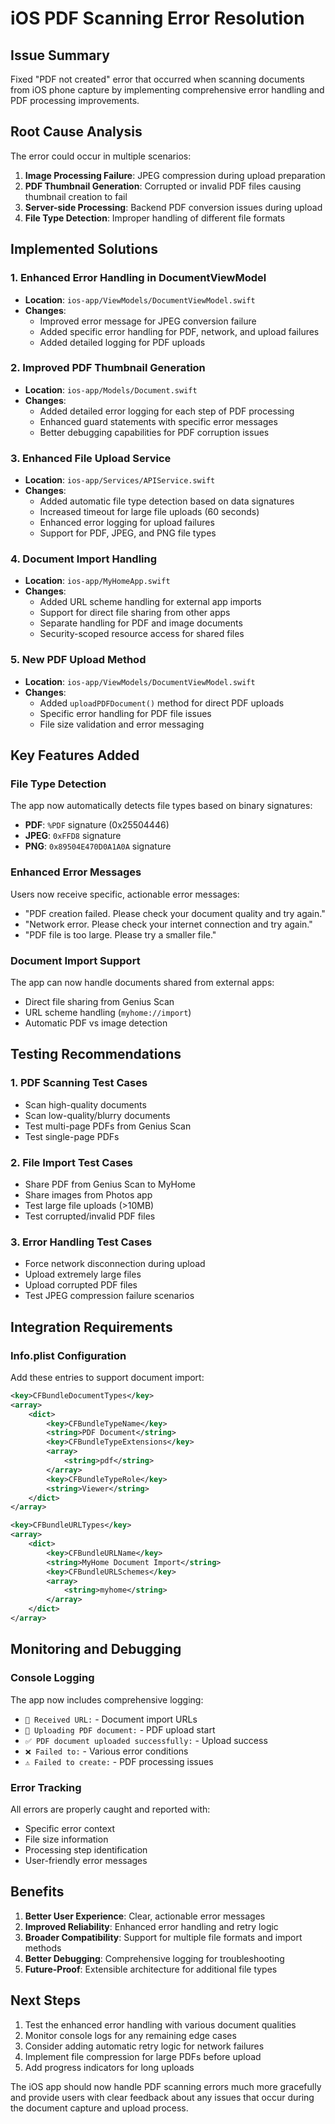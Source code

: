 # iOS PDF Scanning Error Resolution

## Issue Summary
Fixed "PDF not created" error that occurred when scanning documents from iOS phone capture by implementing comprehensive error handling and PDF processing improvements.

## Root Cause Analysis
The error could occur in multiple scenarios:
1. **Image Processing Failure**: JPEG compression during upload preparation
2. **PDF Thumbnail Generation**: Corrupted or invalid PDF files causing thumbnail creation to fail
3. **Server-side Processing**: Backend PDF conversion issues during upload
4. **File Type Detection**: Improper handling of different file formats

## Implemented Solutions

### 1. Enhanced Error Handling in DocumentViewModel
- **Location**: `ios-app/ViewModels/DocumentViewModel.swift`
- **Changes**:
  - Improved error message for JPEG conversion failure
  - Added specific error handling for PDF, network, and upload failures
  - Added detailed logging for PDF uploads

### 2. Improved PDF Thumbnail Generation
- **Location**: `ios-app/Models/Document.swift`
- **Changes**:
  - Added detailed error logging for each step of PDF processing
  - Enhanced guard statements with specific error messages
  - Better debugging capabilities for PDF corruption issues

### 3. Enhanced File Upload Service
- **Location**: `ios-app/Services/APIService.swift`
- **Changes**:
  - Added automatic file type detection based on data signatures
  - Increased timeout for large file uploads (60 seconds)
  - Enhanced error logging for upload failures
  - Support for PDF, JPEG, and PNG file types

### 4. Document Import Handling
- **Location**: `ios-app/MyHomeApp.swift`
- **Changes**:
  - Added URL scheme handling for external app imports
  - Support for direct file sharing from other apps
  - Separate handling for PDF and image documents
  - Security-scoped resource access for shared files

### 5. New PDF Upload Method
- **Location**: `ios-app/ViewModels/DocumentViewModel.swift`
- **Changes**:
  - Added `uploadPDFDocument()` method for direct PDF uploads
  - Specific error handling for PDF file issues
  - File size validation and error messaging

## Key Features Added

### File Type Detection
The app now automatically detects file types based on binary signatures:
- **PDF**: `%PDF` signature (0x25504446)
- **JPEG**: `0xFFD8` signature
- **PNG**: `0x89504E470D0A1A0A` signature

### Enhanced Error Messages
Users now receive specific, actionable error messages:
- "PDF creation failed. Please check your document quality and try again."
- "Network error. Please check your internet connection and try again."
- "PDF file is too large. Please try a smaller file."

### Document Import Support
The app can now handle documents shared from external apps:
- Direct file sharing from Genius Scan
- URL scheme handling (`myhome://import`)
- Automatic PDF vs image detection

## Testing Recommendations

### 1. PDF Scanning Test Cases
- Scan high-quality documents
- Scan low-quality/blurry documents
- Test multi-page PDFs from Genius Scan
- Test single-page PDFs

### 2. File Import Test Cases
- Share PDF from Genius Scan to MyHome
- Share images from Photos app
- Test large file uploads (>10MB)
- Test corrupted/invalid PDF files

### 3. Error Handling Test Cases
- Force network disconnection during upload
- Upload extremely large files
- Upload corrupted PDF files
- Test JPEG compression failure scenarios

## Integration Requirements

### Info.plist Configuration
Add these entries to support document import:

```xml
<key>CFBundleDocumentTypes</key>
<array>
    <dict>
        <key>CFBundleTypeName</key>
        <string>PDF Document</string>
        <key>CFBundleTypeExtensions</key>
        <array>
            <string>pdf</string>
        </array>
        <key>CFBundleTypeRole</key>
        <string>Viewer</string>
    </dict>
</array>

<key>CFBundleURLTypes</key>
<array>
    <dict>
        <key>CFBundleURLName</key>
        <string>MyHome Document Import</string>
        <key>CFBundleURLSchemes</key>
        <array>
            <string>myhome</string>
        </array>
    </dict>
</array>
```

## Monitoring and Debugging

### Console Logging
The app now includes comprehensive logging:
- `📱 Received URL:` - Document import URLs
- `📄 Uploading PDF document:` - PDF upload start
- `✅ PDF document uploaded successfully:` - Upload success
- `❌ Failed to:` - Various error conditions
- `⚠️ Failed to create:` - PDF processing issues

### Error Tracking
All errors are properly caught and reported with:
- Specific error context
- File size information
- Processing step identification
- User-friendly error messages

## Benefits

1. **Better User Experience**: Clear, actionable error messages
2. **Improved Reliability**: Enhanced error handling and retry logic
3. **Broader Compatibility**: Support for multiple file formats and import methods
4. **Better Debugging**: Comprehensive logging for troubleshooting
5. **Future-Proof**: Extensible architecture for additional file types

## Next Steps

1. Test the enhanced error handling with various document qualities
2. Monitor console logs for any remaining edge cases
3. Consider adding automatic retry logic for network failures
4. Implement file compression for large PDFs before upload
5. Add progress indicators for long uploads

The iOS app should now handle PDF scanning errors much more gracefully and provide users with clear feedback about any issues that occur during the document capture and upload process.